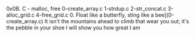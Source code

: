 0x0B. C - malloc, free
0-create_array.c
1-strdup.c
2-str_concat.c
3-alloc_grid.c
4-free_grid.c
0. Float like a butterfly, sting like a bee](0-create_array.c)
 It isn't the mountains ahead to climb that wear you out; it's the pebble in your shoe
 I will show you how great I am
